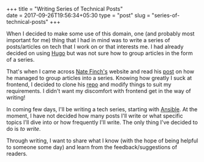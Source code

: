 +++
title = "Writing Series of Technical Posts"                           
date = 2017-09-26T19:56:34+05:30
type = "post"
slug = "series-of-technical-posts"
+++

When I decided to make some use of this domain, one (and probably most
important for me) thing that I had in mind was to write a series of
posts/articles on tech that I work on or that interests me. I had already
decided on using [Hugo](https://gohugo.io) but was not sure how to group
articles in the form of a series.

That's when I came across [Nate Finch's](https://npf.io) website and read his
[post](https://npf.io/2014/08/making-it-a-series/) on how he managed to group
articles into a series. Knowing how greatly I suck at frontend, I decided to
clone his [repo](https://github.com/natefinch/npf) and modify things to suit my
requirements. I didn't want my discomfort with frontend get in the way of
writing!

In coming few days, I'll be writing a tech series, starting with
[Ansible](https://www.ansible.com/). At the moment, I have not decided how many
posts I'll write or what specific topics I'll dive into or how frequently I'll
write. The only thing I've decided to do is *to write*.

Through writing, I want to share what I know (with the hope of being helpful to
someone some day) and learn from the feedback/suggestions of readers.
